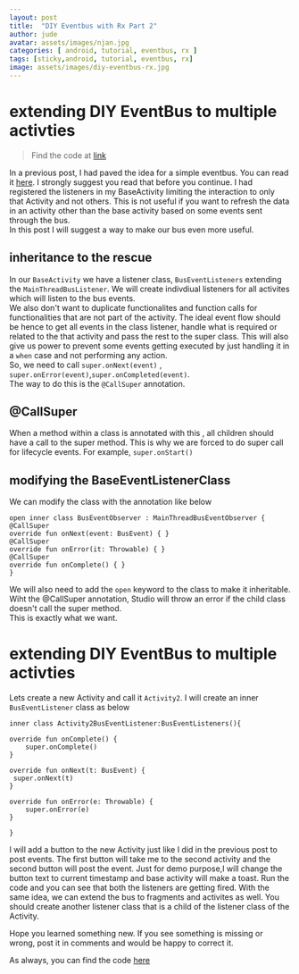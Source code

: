 ```yaml
---
layout: post  
title:  "DIY Eventbus with Rx Part 2"  
author: jude
avatar: assets/images/njan.jpg  
categories: [ android, tutorial, eventbus, rx ]  
tags: [sticky,android, tutorial, eventbus, rx]
image: assets/images/diy-eventbus-rx.jpg 
---
```

  
# extending DIY EventBus to multiple activties  

> Find the code at [link]([https://github.com/judeosbert/DIY-EventBus/tree/part2](https://github.com/judeosbert/DIY-EventBus/tree/part2))

In a previous post, I had paved the idea for a simple eventbus. You can read it [here]([https://judeosbert.github.io/blog/create-eventbus-rx/](https://gnldr.website/tracker/click?redirect=https%3A%2F%2Fjudeosbert.github.io%2Fblog%2Fcreate-eventbus-rx%2F&dID=1570443589782&linkName=https://judeosbert.github.io/blog/create-eventbus-rx/)). I strongly suggest you read that before you continue. I had registered the listeners in my BaseActivity limiting the interaction to only that Activity and not others. This is not useful if you want to refresh the  data in an activity other than the base activity based on some events sent through the bus.  
In this post I will suggest a way to make our bus even more useful.  
  
## inheritance to the rescue  
In our `BaseActivity` we have a listener class, `BusEventListeners` extending the `MainThreadBusListener`. We will create indivdiual listeners for all activites which will listen to the bus events.  
We also don't want to duplicate functionalites and function calls for functionalities that are not part of the activity. The ideal event flow should be hence to get all events in the class listener, handle what is required or related to the that activity and pass the rest to the super class. This will also give us power to prevent some events getting executed by just handling it in a `when` case and not performing any action.  
So, we need to call `super.onNext(event)` , `super.onError(event)`,`super.onCompleted(event)`.  
The way to do this is the `@CallSuper` annotation.  
  
## @CallSuper  
When a method within a class is annotated with this , all children should have a call to the super method. This is why we are forced to do super call for lifecycle events. For example, `super.onStart()` 
  
## modifying the BaseEventListenerClass  
We can modify the class with the annotation like below  
```  
open inner class BusEventObserver : MainThreadBusEventObserver {  
@CallSuper  
override fun onNext(event: BusEvent) { }  
@CallSuper  
override fun onError(it: Throwable) { }  
@CallSuper  
override fun onComplete() { }  
}  
```  
We will also need to add the `open` keyword to the class to make it inheritable.  
Wiht the @CallSuper annotation, Studio will throw an error if the child class doesn't call the super method.  
This is exactly what we want.
# extending DIY EventBus to multiple activties  

Lets create a new Activity and call it `Activity2`.  I will create an inner `BusEventListener` class as below

    inner class Activity2BusEventListener:BusEventListeners(){  
  
    override fun onComplete() {  
        super.onComplete()  
    }  
  
    override fun onNext(t: BusEvent) {  
     super.onNext(t)  
    }  
  
    override fun onError(e: Throwable) {  
        super.onError(e)  
    }  
  
	}
I will add a button to the new Activity just like I did in the previous post to post events. The first button will take me to the second activity and the second button will post the event. 
Just for demo purpose,I will change the button text to current timestamp and base activity will make a toast.
Run the code and you can see that both the listeners are getting fired. 
With the same idea, we can extend the bus to fragments and activites as well.
You should create another listener class that is a child of the listener class of the Activity.

Hope you learned something new. If you see something is missing or wrong, post it in comments and would be happy to correct it. 

As always, you can find the code [here]([https://github.com/judeosbert/DIY-EventBus/tree/part2](https://github.com/judeosbert/DIY-EventBus/tree/part2))

